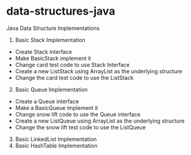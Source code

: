 # data-structures-java
Java Data Structure Implementations

1. Basic Stack Implementation
  - Create Stack interface
  - Make BasicStack implement it
  - Change card test code to use Stack Interface
  - Create a new ListStack using ArrayList as the underlying structure
  - Change the card test code to use the ListStack
2. Basic Queue Implementation
  - Create a Queue interface
  - Make a BasicQueue implement it
  - Change snow lift code to use the Queue interface
  - Create a new ListQueue using ArrayList as the underlying structure
  - Change the snow lift test code to use the ListQueue
3. Basic LinkedList Implementation
4. Basic HashTable Implementation
